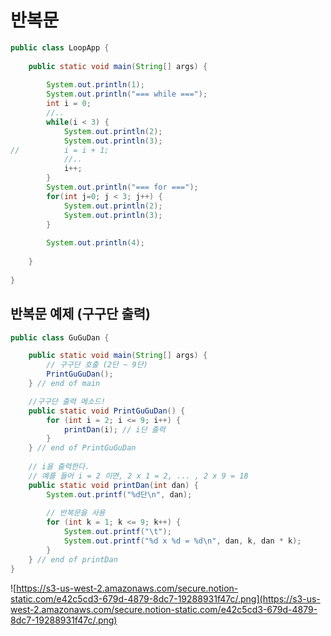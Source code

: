 # 반복문

```java
public class LoopApp {
 
    public static void main(String[] args) {
         
        System.out.println(1);
        System.out.println("=== while ===");
        int i = 0;
        //..
        while(i < 3) {
            System.out.println(2);
            System.out.println(3);
//          i = i + 1;
            //..
            i++;
        }
        System.out.println("=== for ===");
        for(int j=0; j < 3; j++) {
            System.out.println(2);
            System.out.println(3);
        }
         
        System.out.println(4);
 
    }
 
}
```

## 반복문 예제 (구구단 출력)
```java
public class GuGuDan {

	public static void main(String[] args) {
		// 구구단 호출 (2단 ~ 9단)
		PrintGuGuDan();
	} // end of main

	//구구단 출력 메소드!
	public static void PrintGuGuDan() {
		for (int i = 2; i <= 9; i++) {
			printDan(i); // i단 출력
		}
	} // end of PrintGuGuDan
	
	// i을 출력한다.
	// 예를 들어 i = 2 이면, 2 x 1 = 2, ... , 2 x 9 = 18
	public static void printDan(int dan) {
		System.out.printf("%d단\n", dan);
		
		// 반복문을 사용
		for (int k = 1; k <= 9; k++) {
			System.out.printf("\t");
			System.out.printf("%d x %d = %d\n", dan, k, dan * k);
		}
	} // end of printDan
}
```

![https://s3-us-west-2.amazonaws.com/secure.notion-static.com/e42c5cd3-679d-4879-8dc7-19288931f47c/.png](https://s3-us-west-2.amazonaws.com/secure.notion-static.com/e42c5cd3-679d-4879-8dc7-19288931f47c/.png)
